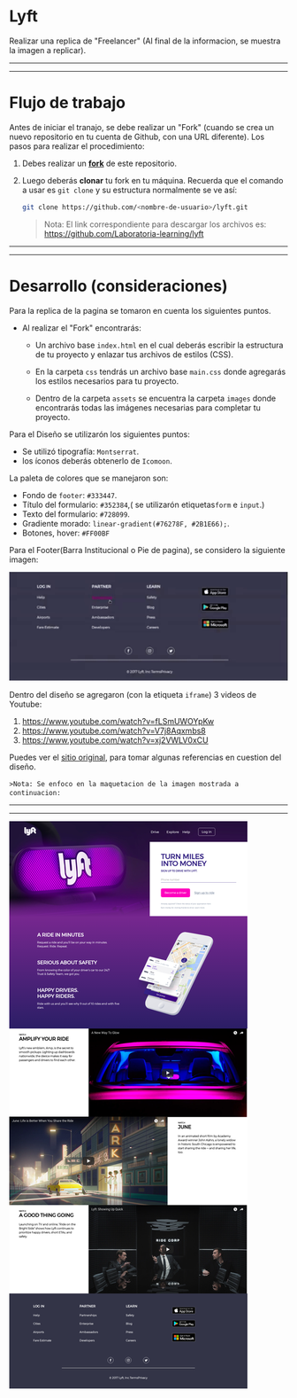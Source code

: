 # Lyft

Realizar una replica de "Freelancer" (Al final de la informacion, se muestra la imagen a replicar).

***
***


# Flujo de trabajo
Antes de iniciar el tranajo, se debe realizar un "Fork" (cuando se crea un nuevo repositorio en tu cuenta de Github, con una URL diferente). Los pasos para realizar el procedimiento:

1. Debes realizar un [**fork**](https://gist.github.com/ivandevp/1de47ae69a5e139a6622d78c882e1f74)
   de este repositorio.

2. Luego deberás **clonar** tu fork en tu máquina. Recuerda que el comando a usar
   es `git clone` y su estructura normalmente se ve así:

   ```bash
   git clone https://github.com/<nombre-de-usuario>/lyft.git
   ```

   >Nota: El link correspondiente para descargar los archivos es:
       https://github.com/Laboratoria-learning/lyft

  ***
  ***

# Desarrollo (consideraciones)

Para la replica de la pagina se tomaron en cuenta los siguientes puntos.

* Al realizar el "Fork" encontrarás:
  * Un archivo base `index.html` en el cual deberás escribir la estructura de tu proyecto y enlazar tus archivos de estilos (CSS).

  * En la carpeta `css` tendrás un archivo base `main.css` donde agregarás los estilos necesarios para tu proyecto.

  * Dentro de la carpeta `assets` se encuentra la carpeta `images` donde encontrarás todas las imágenes necesarias para completar tu proyecto.



Para el Diseño se utilizarón los siguientes puntos:

  * Se utilizó tipografía: `Montserrat`.
  * los íconos deberás obtenerlo de `Icomoon`.


La paleta de colores que se manejaron son:

  * Fondo de `footer`: `#333447`.
  * Título del formulario: `#352384`,( se utilizarón etiquetas`form` e `input`.)
  * Texto del formulario: `#728099`.
  * Gradiente morado: `linear-gradient(#76278F, #2B1E66);`.
  * Botones, hover: `#FF00BF`



Para el Footer(Barra Institucional o Pie de pagina), se considero la siguiente imagen:


  ![Lyft - Footer](docs/footer.gif)


Dentro del diseño se agregaron (con la etiqueta `iframe`) 3 videos de Youtube:

1. https://www.youtube.com/watch?v=fLSmUWOYpKw
2. https://www.youtube.com/watch?v=V7j8Aqxmbs8
3. https://www.youtube.com/watch?v=xj2VWLV0xCU




Puedes ver el [sitio original](https://www.lyft.com/), para tomar algunas referencias en cuestion del diseño.

    >Nota: Se enfoco en la maquetacion de la imagen mostrada a continuacion:

***
***

![Lyft Website](docs/fullpage.png)
